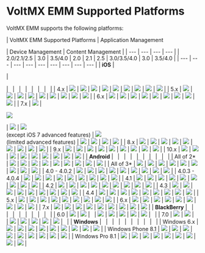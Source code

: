 ﻿   

VoltMX EMM Supported Platforms
============================

VoltMX EMM supports the following platforms:

         
| VoltMX EMM Supported Platforms | 
Application Management

 | Device Management | Content Management |
| --- | --- | --- | --- |
| 2.0/2.1/2.5 | 3.0 | 3.5/4.0 | 2.0 | 2.1 | 2.5 | 3.0/3.5/4.0 | 3.0 | 3.5/4.0 |
| --- | --- | --- | --- | --- | --- | --- | --- | --- |
| **iOS** | 

 | 

  


 |   |   |   |   |   |   |   |
| 4.x | ![](Resources/Images/yes.png) | ![](Resources/Images/yes.png) | ![](Resources/Images/no.png) | ![](Resources/Images/yes.png) | ![](Resources/Images/yes.png) | ![](Resources/Images/yes.png) | ![](Resources/Images/yes.png) | ![](Resources/Images/no.png) | ![](Resources/Images/no.png) |
| 5.x | ![](Resources/Images/yes.png) | ![](Resources/Images/yes.png) | ![](Resources/Images/no.png) | ![](Resources/Images/yes.png) | ![](Resources/Images/yes.png) | ![](Resources/Images/yes.png) | ![](Resources/Images/yes.png) | ![](Resources/Images/no.png) | ![](Resources/Images/no.png) |
| 6.x | ![](Resources/Images/yes.png) | ![](Resources/Images/yes.png) | ![](Resources/Images/yes.png) | ![](Resources/Images/yes.png) | ![](Resources/Images/yes.png) | ![](Resources/Images/yes.png) | ![](Resources/Images/yes.png) | ![](Resources/Images/yes.png) | ![](Resources/Images/yes.png) |
| 7.x | ![](Resources/Images/yes.png) | 

![](Resources/Images/yes.png)  


 | ![](Resources/Images/yes.png) | ![](Resources/Images/yes.png)  
(except iOS 7 advanced features) | ![](Resources/Images/yes.png)  
(limited advanced features) | ![](Resources/Images/yes.png) | ![](Resources/Images/yes.png) | ![](Resources/Images/yes.png) | ![](Resources/Images/yes.png) |
| 8.x | ![](Resources/Images/yes.png) | ![](Resources/Images/yes.png) | ![](Resources/Images/yes.png) | ![](Resources/Images/yes.png) | ![](Resources/Images/yes.png) | ![](Resources/Images/yes.png) | ![](Resources/Images/yes.png) | ![](Resources/Images/yes.png) | ![](Resources/Images/yes.png) |
| 9.x | ![](Resources/Images/no.png) | ![](Resources/Images/no.png) | ![](Resources/Images/yes.png) | ![](Resources/Images/yes.png) | ![](Resources/Images/yes.png) | ![](Resources/Images/yes.png) | ![](Resources/Images/yes.png) | ![](Resources/Images/no.png) | ![](Resources/Images/yes.png) |
| 10.x | ![](Resources/Images/no.png) | ![](Resources/Images/no.png) | ![](Resources/Images/yes.png) | ![](Resources/Images/yes.png) | ![](Resources/Images/yes.png) | ![](Resources/Images/yes.png) | ![](Resources/Images/yes.png) | ![](Resources/Images/no.png) | ![](Resources/Images/yes.png) |
| **Android** |   |   |   |   |   |   |   |   |   |
| All of 2\* | ![](Resources/Images/no.png) | ![](Resources/Images/no.png) | ![](Resources/Images/no.png) | ![](Resources/Images/no.png) | ![](Resources/Images/no.png) | ![](Resources/Images/no.png) | ![](Resources/Images/no.png) | ![](Resources/Images/no.png) | ![](Resources/Images/no.png) |
| All of 3\* | ![](Resources/Images/no.png) | ![](Resources/Images/no.png) | ![](Resources/Images/no.png) | ![](Resources/Images/no.png) | ![](Resources/Images/no.png) | ![](Resources/Images/no.png) | ![](Resources/Images/no.png) | ![](Resources/Images/no.png) | ![](Resources/Images/no.png) |
| 4.0 - 4.0.2 | ![](Resources/Images/yes.png) | ![](Resources/Images/yes.png) | ![](Resources/Images/yes.png) | ![](Resources/Images/yes.png) | ![](Resources/Images/yes.png) | ![](Resources/Images/yes.png) | ![](Resources/Images/yes.png) | ![](Resources/Images/yes.png) | ![](Resources/Images/yes.png) |
| 4.0.3 - 4.0.4 | ![](Resources/Images/yes.png) | ![](Resources/Images/yes.png) | ![](Resources/Images/yes.png) | ![](Resources/Images/yes.png) | ![](Resources/Images/yes.png) | ![](Resources/Images/yes.png) | ![](Resources/Images/yes.png) | ![](Resources/Images/yes.png) | ![](Resources/Images/yes.png) |
| 4.1 | ![](Resources/Images/yes.png) | ![](Resources/Images/yes.png) | ![](Resources/Images/yes.png) | ![](Resources/Images/yes.png) | ![](Resources/Images/yes.png) | ![](Resources/Images/yes.png) | ![](Resources/Images/yes.png) | ![](Resources/Images/yes.png) | ![](Resources/Images/yes.png) |
| 4.2 | ![](Resources/Images/yes.png) | ![](Resources/Images/yes.png) | ![](Resources/Images/yes.png) | ![](Resources/Images/yes.png) | ![](Resources/Images/yes.png) | ![](Resources/Images/yes.png) | ![](Resources/Images/yes.png) | ![](Resources/Images/yes.png) | ![](Resources/Images/yes.png) |
| 4.3 | ![](Resources/Images/yes.png) | ![](Resources/Images/yes.png) | ![](Resources/Images/yes.png) | ![](Resources/Images/yes.png) | ![](Resources/Images/yes.png) | ![](Resources/Images/yes.png) | ![](Resources/Images/yes.png) | ![](Resources/Images/yes.png) | ![](Resources/Images/yes.png) |
| 4.4 | ![](Resources/Images/yes.png) | ![](Resources/Images/yes.png) | ![](Resources/Images/yes.png) | ![](Resources/Images/yes.png) | ![](Resources/Images/yes.png) | ![](Resources/Images/yes.png) | ![](Resources/Images/yes.png) | ![](Resources/Images/yes.png) | ![](Resources/Images/yes.png) |
| 5.x | ![](Resources/Images/yes.png) | ![](Resources/Images/yes.png) | ![](Resources/Images/yes.png) | ![](Resources/Images/yes.png) | ![](Resources/Images/yes.png) | ![](Resources/Images/yes.png) | ![](Resources/Images/yes.png) | ![](Resources/Images/yes.png) | ![](Resources/Images/yes.png) |
| 6.x | ![](Resources/Images/yes.png) | ![](Resources/Images/yes.png) | ![](Resources/Images/yes.png) | ![](Resources/Images/yes.png) | ![](Resources/Images/yes.png) | ![](Resources/Images/yes.png) | ![](Resources/Images/yes.png) | ![](Resources/Images/yes.png) | ![](Resources/Images/yes.png) |
| 7.x | ![](Resources/Images/yes.png) | ![](Resources/Images/yes.png) | ![](Resources/Images/yes.png) | ![](Resources/Images/yes.png) | ![](Resources/Images/yes.png) | ![](Resources/Images/yes.png) | ![](Resources/Images/yes.png) | ![](Resources/Images/yes.png) | ![](Resources/Images/yes.png) |
| **BlackBerry** |   |   |   |   |   |   |   |   |   |
| 6.0 | ![](Resources/Images/no.png) | ![](Resources/Images/no.png) |   | ![](Resources/Images/yes.png) | ![](Resources/Images/yes.png) | ![](Resources/Images/yes.png) | ![](Resources/Images/yes.png) | ![](Resources/Images/no.png) |   |
| 7.0 | ![](Resources/Images/no.png) | ![](Resources/Images/no.png) |   | ![](Resources/Images/yes.png) | ![](Resources/Images/yes.png) | ![](Resources/Images/yes.png) | ![](Resources/Images/yes.png) | ![](Resources/Images/no.png) |   |
| **Windows** |   |   |   |   |   |   |   |   |   |
| Windows 6.x | ![](Resources/Images/no.png) | ![](Resources/Images/no.png) | ![](Resources/Images/no.png) | ![](Resources/Images/yes.png) | ![](Resources/Images/yes.png) | ![](Resources/Images/yes.png) | ![](Resources/Images/yes.png) | ![](Resources/Images/no.png) | ![](Resources/Images/no.png) |
| Windows Phone 8.1 | ![](Resources/Images/no.png) | ![](Resources/Images/yes.png) | ![](Resources/Images/yes.png) | ![](Resources/Images/no.png) | ![](Resources/Images/no.png) | ![](Resources/Images/no.png) | ![](Resources/Images/yes.png) | ![](Resources/Images/yes.png) | ![](Resources/Images/yes.png) |
| Windows Pro 8.1 | ![](Resources/Images/no.png) | ![](Resources/Images/no.png) | ![](Resources/Images/no.png) | ![](Resources/Images/no.png) | ![](Resources/Images/no.png) | ![](Resources/Images/no.png) | ![](Resources/Images/yes.png) | ![](Resources/Images/no.png) | ![](Resources/Images/no.png) |
